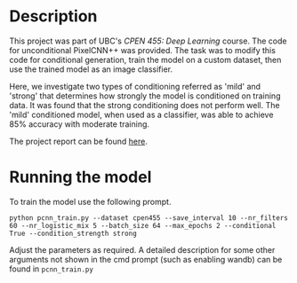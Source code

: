 # Description

This project was part of UBC's *CPEN 455: Deep Learning* course. The code for unconditional PixelCNN++ was provided. The task was to modify this code for conditional generation, train the model on a custom dataset, then use the trained model as an image classifier.

Here, we investigate two types of conditioning referred as 'mild' and 'strong' that determines how strongly the model is conditioned on training data. It was found that the strong conditioning does not perform well. The 'mild' conditioned model, when used as a classifier, was able to achieve 85% accuracy with moderate training. 

The project report can be found [here](report.pdf).

# Running the model

To train the model use the following prompt.

```python pcnn_train.py --dataset cpen455 --save_interval 10 --nr_filters 60 --nr_logistic_mix 5 --batch_size 64 --max_epochs 2 --conditional True --condition_strength strong```

Adjust the parameters as required. A detailed description for some other arguments not shown in the cmd prompt (such as enabling wandb) can be found in `pcnn_train.py` 
